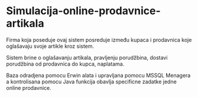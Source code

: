# Simulacija-online-prodavnice-artikala
Firma koja poseduje ovaj sistem posreduje između kupaca i prodavnica koje oglašavaju svoje artikle kroz sistem.

Sistem brine o oglašavanju artikala, pravljenju porudžbina, dostavi porudžbina od prodavnica do kupca, naplatama.

Baza odradjena pomocu Erwin alata i upravljana pomocu MSSQL Menagera a kontrolisana pomocu Java funkcija obavlja specificne zadatke jedne online prodavnice.
